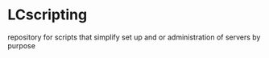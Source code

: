 # LCscripting
repository for scripts that simplify set up and or administration of servers by purpose
